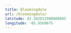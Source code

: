 ```yaml
---
title: Bloomingdale
url: /bloomingdale/
latitude: 42.382812900000005
longitude: -85.9569675
---
```

